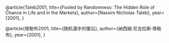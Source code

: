 @article{Taleb2001,
  title={Fooled by Randomness: The Hidden Role of Chance in Life and in the Markets},
  author={Nassim Nicholas Taleb},
  year={2001},
}

@article{塔勒布2001,
  title={随机漫步的傻瓜},
  author={纳西姆·尼古拉斯·塔勒布},
  year={2001},
}

